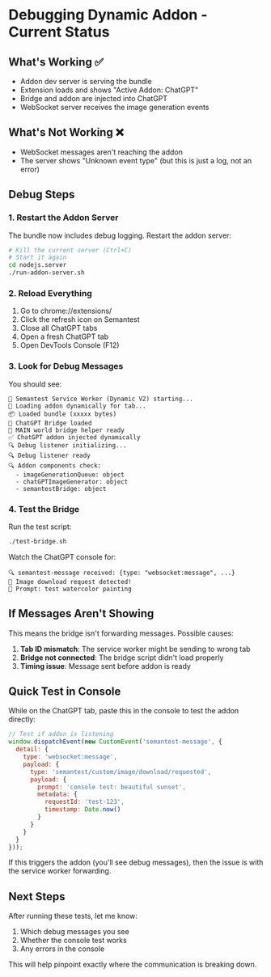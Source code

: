 # Debugging Dynamic Addon - Current Status

## What's Working ✅
- Addon dev server is serving the bundle
- Extension loads and shows "Active Addon: ChatGPT"
- Bridge and addon are injected into ChatGPT
- WebSocket server receives the image generation events

## What's Not Working ❌
- WebSocket messages aren't reaching the addon
- The server shows "Unknown event type" (but this is just a log, not an error)

## Debug Steps

### 1. Restart the Addon Server
The bundle now includes debug logging. Restart the addon server:
```bash
# Kill the current server (Ctrl+C)
# Start it again
cd nodejs.server
./run-addon-server.sh
```

### 2. Reload Everything
1. Go to chrome://extensions/
2. Click the refresh icon on Semantest
3. Close all ChatGPT tabs
4. Open a fresh ChatGPT tab
5. Open DevTools Console (F12)

### 3. Look for Debug Messages
You should see:
```
🚀 Semantest Service Worker (Dynamic V2) starting...
💉 Loading addon dynamically for tab...
📦 Loaded bundle (xxxxx bytes)
🌉 ChatGPT Bridge loaded
🌉 MAIN world bridge helper ready
✅ ChatGPT addon injected dynamically
🔍 Debug listener initializing...
🔍 Debug listener ready
🔍 Addon components check:
  - imageGenerationQueue: object
  - chatGPTImageGenerator: object
  - semantestBridge: object
```

### 4. Test the Bridge
Run the test script:
```bash
./test-bridge.sh
```

Watch the ChatGPT console for:
```
🔍 semantest-message received: {type: "websocket:message", ...}
🎯 Image download request detected!
🎯 Prompt: test watercolor painting
```

## If Messages Aren't Showing

This means the bridge isn't forwarding messages. Possible causes:

1. **Tab ID mismatch**: The service worker might be sending to wrong tab
2. **Bridge not connected**: The bridge script didn't load properly
3. **Timing issue**: Message sent before addon is ready

## Quick Test in Console

While on the ChatGPT tab, paste this in the console to test the addon directly:
```javascript
// Test if addon is listening
window.dispatchEvent(new CustomEvent('semantest-message', {
  detail: {
    type: 'websocket:message',
    payload: {
      type: 'semantest/custom/image/download/requested',
      payload: {
        prompt: 'console test: beautiful sunset',
        metadata: {
          requestId: 'test-123',
          timestamp: Date.now()
        }
      }
    }
  }
}));
```

If this triggers the addon (you'll see debug messages), then the issue is with the service worker forwarding.

## Next Steps

After running these tests, let me know:
1. Which debug messages you see
2. Whether the console test works
3. Any errors in the console

This will help pinpoint exactly where the communication is breaking down.
